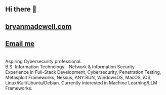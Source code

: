 ## Hi there 👋
## [bryanmadewell.com](https://bryanmadewell.com)
## [Email me](mailto:bryan@bryanmadewell.com)

<br>
Aspiring Cybersecurity professional. 
<br>
B.S. Information Technology - Network & Information Security
<br>
Experience in Full-Stack Development, Cybersecurity, Penetration Testing, Metasploit Frameworks, Nessus, ANY.RUN, WindowsOS, MacOS, iOS, Linux/Kali/Ubuntu/Debian. Currently interested in Machine Learning/LLM Frameworks.
